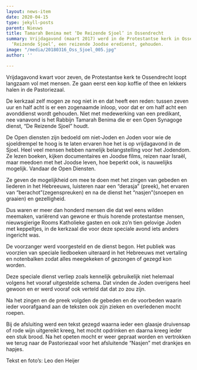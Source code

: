 ```yaml
---
layout: news-item
date: 2020-04-15
type: jekyll-posts
parent: Nieuws
title: Tamarah Benima met ‘De Reizende Sjoel’ in Ossendrecht
summary: Vrijdagavond (maart 2017) werd in de Protestantse kerk in Ossendrecht een
  ‘Reizende Sjoel’, een reizende Joodse eredienst, gehouden.
image: "/media/20180316_Oss_Sjoel_005.jpg"
author: ''

---
```

Vrijdagavond kwart voor zeven, de Protestantse kerk te Ossendrecht loopt langzaam vol met mensen. Ze gaan eerst een kop koffie of thee en lekkers halen in de Pastoriezaal.

De kerkzaal zelf mogen ze nog niet in en dat heeft een reden: tussen zeven uur en half acht is er een zogenaamde inloop, voor dat er om half acht een avonddienst wordt gehouden. Niet met medewerking van een predikant, nee vanavond is het Rabbijn Tamarah Benima die er een Open Synagoge dienst, “De Reizende Sjoel” houdt.

De Open diensten zijn bedoeld om niet-Joden en Joden voor wie de sjoeldrempel te hoog is te laten ervaren hoe het is op vrijdagavond in de Sjoel. Heel veel mensen hebben namelijk belangstelling voor het Jodendom. Ze lezen boeken, kijken documentaires en Joodse films, reizen naar Israël, maar meedoen met het Joodse leven, hoe beperkt ook, is nauwelijks mogelijk. Vandaar de Open Diensten.

Ze geven de mogelijkheid om mee te doen met het zingen van gebeden en liederen in het Hebreeuws, luisteren naar een “derasja” (preek), het ervaren van “berachot”(zegenspreuken) en na de dienst het “nasjen”(snoepen en graaien) en gezelligheid.

Dus waren er meer dan honderd mensen die dat wel eens wilden meemaken, variërend van gewone er thuis horende protestantse mensen, nieuwsgierige Rooms Katholieke gasten en ook zo’n tien gelovige Joden met keppeltjes, in de kerkzaal die voor deze speciale avond iets anders ingericht was.

De voorzanger werd voorgesteld en de dienst begon. Het publiek was voorzien van speciale liedboeken uiteraard in het Hebreeuws met vertaling en notenbalken zodat alles meegekeken of gezongen of gezegd kon worden.

Deze speciale dienst verliep zoals kennelijk gebruikelijk niet helemaal volgens het vooraf uitgestelde schema. Dat vinden de Joden overigens heel gewoon en er werd vooraf ook verteld dat dat zo zou zijn.

Na het zingen en de preek volgden de gebeden en de voorbeden waarin ieder voorafgaand aan de teksten ook zijn zieken en overledenen mocht roepen.

Bij de afsluiting werd een tekst gezegd waarna ieder een glaasje druivensap of rode wijn uitgereikt kreeg, het mocht opdrinken en daarna kreeg ieder een stuk brood. Na het opeten mocht er weer gepraat worden en vertrokken we terug naar de Pastoriezaal voor het afsluitende “Nasjen” met drankjes en hapjes.

Tekst en foto’s: Leo den Heijer